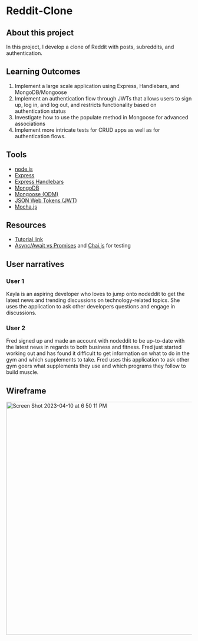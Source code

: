 # Reddit-Clone


## About this project
In this project, I develop a clone of Reddit with posts, subreddits, and authentication.

## Learning Outcomes
1. Implement a large scale application using Express, Handlebars, and MongoDB/Mongoose
2. Implement an authentication flow through JWTs that allows users to sign up, log in, and log out, and restricts functionality based on authentication status
3. Investigate how to use the populate method in Mongoose for advanced associations
4. Implement more intricate tests for CRUD apps as well as for authentication flows.


## Tools
- [node.js](https://nodejs.org/en)
- [Express](https://expressjs.com)
- [Express Handlebars](https://www.npmjs.com/package/express-handlebars)
- [MongoDB](https://www.mongodb.com)
- [Mongoose (ODM)](https://mongoosejs.com)
- [JSON Web Tokens (JWT)](https://jwt.io)
- [Mocha.js](https://mochajs.org)

## Resources
- [Tutorial link](https://github.com/Tech-at-DU/Node-Reddit-Clone)
- [Async/Await vs Promises](https://levelup.gitconnected.com/async-await-vs-promises-4fe98d11038f) and [Chai.js](https://www.chaijs.com) for testing


## User narratives
### User 1
Kayla is an aspiring developer who loves to jump onto nodeddit to get the latest news and trending discussions on technology-related topics. She uses the application to ask other developers questions and engage in discussions. 

### User 2
Fred signed up and made an account with nodeddit to be up-to-date with the latest news in regards to both business and fitness. Fred just started working out and has found it difficult to get information on what to do in the gym and which supplements to take. Fred uses this application to ask other gym goers what supplements they use and which programs they follow to build muscle. 

## Wireframe
<img width="631" alt="Screen Shot 2023-04-10 at 6 50 11 PM" src="https://user-images.githubusercontent.com/93098869/231013864-8823ad3c-4c14-403d-9ee4-963f171ec037.png">
